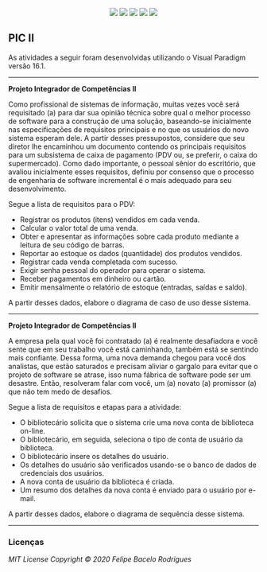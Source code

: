 <p align="center">
<a href= "https://img.shields.io/github/repo-size/felipebacelo/PIC?style=for-the-badge"><img src="https://img.shields.io/github/repo-size/felipebacelo/PIC?style=for-the-badge"/></a>
<a href= "https://img.shields.io/github/languages/count/felipebacelo/PIC?style=for-the-badge"><img src="https://img.shields.io/github/languages/count/felipebacelo/PIC?style=for-the-badge"/></a>
<a href= "https://img.shields.io/github/forks/felipebacelo/PIC?style=for-the-badge"><img src="https://img.shields.io/github/forks/felipebacelo/PIC?style=for-the-badge"/></a>
<a href= "https://img.shields.io/bitbucket/pr-raw/felipebacelo/PIC?style=for-the-badge"><img src="https://img.shields.io/bitbucket/pr-raw/felipebacelo/PIC?style=for-the-badge"/></a>
<a href= "https://img.shields.io/bitbucket/issues/felipebacelo/PIC?style=for-the-badge"><img src="https://img.shields.io/bitbucket/issues/felipebacelo/PIC?style=for-the-badge"/></a>
</p>

## PIC II

As atividades a seguir foram desenvolvidas utilizando o Visual Paradigm versão 16.1.

***

__Projeto Integrador de Competências II__

Como profissional de sistemas de informação, muitas vezes você será requisitado (a) para dar sua opinião técnica sobre qual o melhor processo de software para a construção de uma solução, baseando-se inicialmente nas especificações de requisitos principais e no que os usuários do novo sistema esperam dele. A partir desses pressupostos, considere que seu diretor lhe encaminhou um documento contendo os principais requisitos para um subsistema de caixa de pagamento (PDV ou, se preferir, o caixa do supermercado). Como dado importante, o pessoal sênior do escritório, que avaliou inicialmente esses requisitos, definiu por consenso que o processo de engenharia de software incremental é o mais adequado para seu desenvolvimento.

Segue a lista de requisitos para o PDV:

* Registrar os produtos (itens) vendidos em cada venda.
* Calcular o valor total de uma venda.
* Obter e apresentar as informações sobre cada produto mediante a leitura de seu código de barras.
* Reportar ao estoque os dados (quantidade) dos produtos vendidos.
* Registrar cada venda completada com sucesso.
* Exigir senha pessoal do operador para operar o sistema.
* Receber pagamentos em dinheiro ou cartão.
* Emitir mensalmente o relatório de estoque (entradas, saídas e saldo).

A partir desses dados, elabore o diagrama de caso de uso desse sistema.

***

__Projeto Integrador de Competências II__

A empresa pela qual você foi contratado (a) é realmente desafiadora e você sente que em seu trabalho você está caminhando, também está se sentindo mais confiante.
Dessa forma, uma nova demanda chegou para você dos analistas, que estão saturados e precisam aliviar o gargalo para evitar que o projeto de software se atrase, isso numa fábrica de software pode ser um desastre. Então, resolveram falar com você, um (a) novato (a) promissor (a) que não tem medo de desafios.

Segue a lista de requisitos e etapas para a atividade:

* O bibliotecário solicita que o sistema crie uma nova conta de biblioteca on-line.
* O bibliotecário, em seguida, seleciona o tipo de conta de usuário da biblioteca.
* O bibliotecário insere os detalhes do usuário.
* Os detalhes do usuário são verificados usando-se o banco de dados de credenciais dos usuários.
* A nova conta de usuário da biblioteca é criada.
* Um resumo dos detalhes da nova conta é enviado para o usuário por e-mail.

A partir desses dados, elabore o diagrama de sequência desse sistema.

***

### Licenças

_MIT License_
_Copyright   ©   2020 Felipe Bacelo Rodrigues_
